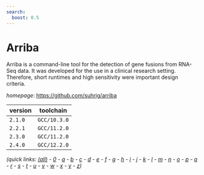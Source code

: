 ```yaml
---
search:
  boost: 0.5
---
```

# Arriba

Arriba is a command-line tool for the detection of gene fusions from RNA-Seq data.  It was developed for the use in a clinical research setting. Therefore, short runtimes and high  sensitivity were important design criteria.

*homepage*: <https://github.com/suhrig/arriba>

version | toolchain
--------|----------
``2.1.0`` | ``GCC/10.3.0``
``2.2.1`` | ``GCC/11.2.0``
``2.3.0`` | ``GCC/11.2.0``
``2.4.0`` | ``GCC/12.2.0``


*(quick links: [(all)](../index.md) - [0](../0/index.md) - [a](../a/index.md) - [b](../b/index.md) - [c](../c/index.md) - [d](../d/index.md) - [e](../e/index.md) - [f](../f/index.md) - [g](../g/index.md) - [h](../h/index.md) - [i](../i/index.md) - [j](../j/index.md) - [k](../k/index.md) - [l](../l/index.md) - [m](../m/index.md) - [n](../n/index.md) - [o](../o/index.md) - [p](../p/index.md) - [q](../q/index.md) - [r](../r/index.md) - [s](../s/index.md) - [t](../t/index.md) - [u](../u/index.md) - [v](../v/index.md) - [w](../w/index.md) - [x](../x/index.md) - [y](../y/index.md) - [z](../z/index.md))*

